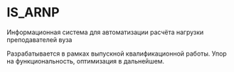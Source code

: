 # IS_ARNP
Информационная система для автоматизации расчёта нагрузки преподавателей вуза

Разрабатывается в рамках выпускной квалификационной работы. Упор на функциональность, оптимизация в дальнейшем. 

